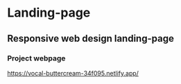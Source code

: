 # Landing-page

##  Responsive web design landing-page

### Project webpage 
https://vocal-buttercream-34f095.netlify.app/
